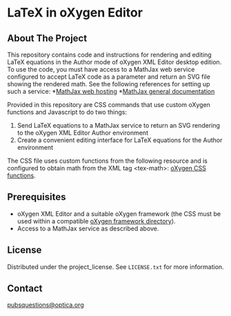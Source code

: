 <a id="readme-top"></a>
# LaTeX in oXygen Editor

## About The Project

This repository contains code and instructions for rendering and editing LaTeX equations in the Author mode of oXygen XML Editor desktop edition. 
To use the code, you must have access to a MathJax web service configured to accept LaTeX code as a parameter and return an SVG file showing the rendered math. 
See the following references for setting up such a service: 
*[MathJax web hosting](https://docs.mathjax.org/en/latest/web/hosting.html)
*[MathJax general documentation](https://docs.mathjax.org/en/latest/)

Provided in this repository are CSS commands that use custom oXygen functions and Javascript to do two things: 
1. Send LaTeX equations to a MathJax service to return an SVG rendering to the oXygen XML Editor Author environment
2. Create a convenient editing interface for LaTeX equations for the Author environment

The CSS file uses custom functions from the following resource and is configured to obtain math from the XML tag &lt;tex-math&gt;:
[oXygen CSS functions](https://www.oxygenxml.com/doc/versions/27.0/ug-editor/topics/dg-oxygen-css-functions.html). 

## Prerequisites

* oXygen XML Editor and a suitable oXygen framework (the CSS must be used within a compatible [oXygen framework directory](https://www.oxygenxml.com/doc/versions/27.0/ug-editor/topics/selecting-combining-multiple-css-styles.html)).
* Access to a MathJax service as described above.

## License

Distributed under the project_license. See `LICENSE.txt` for more information.

## Contact

pubsquestions@optica.org
